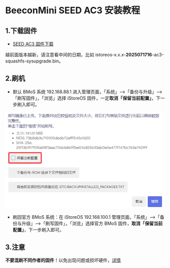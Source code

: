 # BeeconMini SEED AC3 安装教程

## 1.下载固件

* [SEED AC3 固件下载](https://site.istoreos.com/firmware/download?devicename=seed-ac3&firmware=iStoreOS)

越前面版本越新，请注意看中间的日期，比如 istoreos-x.x.x-**2025071716**-ac3-squashfs-sysupgrade.bin。

## 2.刷机
* 默认 BMoS 系统 192.168.88.1 进入管理页面，「系统」—>「备份与升级」—>「刷写固件」，「浏览」选择 iStoreOS 固件，一定**取消「保留当前配置」**，下一步刷入即可。

![install.png](./install/seed/seed.png)

* 刷回官方 BMoS 系统：在 iStoreOS 192.168.100.1 管理页面，「系统」—>「备份与升级」—>「刷写固件」，「浏览」选择官方 BMoS 固件，**取消「保留当前配置」**，下一步刷入即可。

## 3.注意
**不要混刷不同作者的固件**！以免出现问题或损坏硬件，[详情](https://github.com/istoreos/istoreos/issues/1012)